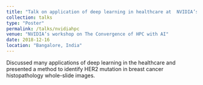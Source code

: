 ```yaml
---
title: "Talk on application of deep learning in healthcare at  NVIDIA’s workshop on The Convergence of HPC with AI"
collection: talks
type: "Poster"
permalink: /talks/nvidiahpc
venue: "NVIDIA’s workshop on The Convergence of HPC with AI"
date: 2018-12-16
location: "Bangalore, India"
---
```

Discussed many applications of deep learning in the healthcare and presented a method to identify HER2 mutation in breast cancer histopathology whole-slide images.
